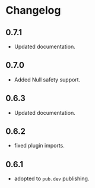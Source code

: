# Changelog

## 0.7.1

* Updated documentation.

## 0.7.0

* Added Null safety support.

## 0.6.3

* Updated documentation.

## 0.6.2

* fixed plugin imports.

## 0.6.1

* adopted to `pub.dev` publishing.
